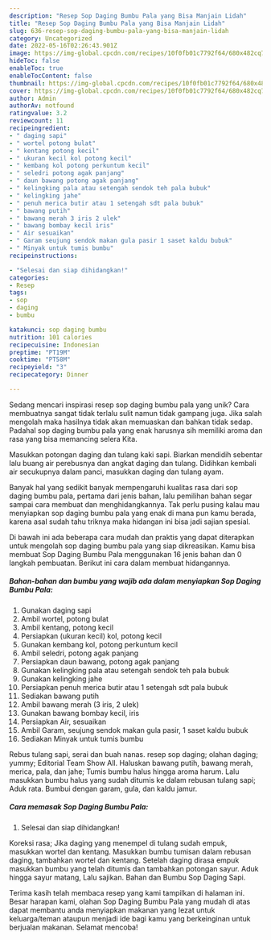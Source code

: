 ```yaml
---
description: "Resep Sop Daging Bumbu Pala yang Bisa Manjain Lidah"
title: "Resep Sop Daging Bumbu Pala yang Bisa Manjain Lidah"
slug: 636-resep-sop-daging-bumbu-pala-yang-bisa-manjain-lidah
category: Uncategorized
date: 2022-05-16T02:26:43.901Z
image: https://img-global.cpcdn.com/recipes/10f0fb01c7792f64/680x482cq70/sop-daging-bumbu-pala-foto-resep-utama.jpg
hideToc: false
enableToc: true
enableTocContent: false
thumbnail: https://img-global.cpcdn.com/recipes/10f0fb01c7792f64/680x482cq70/sop-daging-bumbu-pala-foto-resep-utama.jpg
cover: https://img-global.cpcdn.com/recipes/10f0fb01c7792f64/680x482cq70/sop-daging-bumbu-pala-foto-resep-utama.jpg
author: Admin
authorAv: notfound
ratingvalue: 3.2
reviewcount: 11
recipeingredient:
- " daging sapi"
- " wortel potong bulat"
- " kentang potong kecil"
- " ukuran kecil kol potong kecil"
- " kembang kol potong perkuntum kecil"
- " seledri potong agak panjang"
- " daun bawang potong agak panjang"
- " kelingking pala atau setengah sendok teh pala bubuk"
- " kelingking jahe"
- " penuh merica butir atau 1 setengah sdt pala bubuk"
- " bawang putih"
- " bawang merah 3 iris 2 ulek"
- " bawang bombay kecil iris"
- " Air sesuaikan"
- " Garam seujung sendok makan gula pasir 1 saset kaldu bubuk"
- " Minyak untuk tumis bumbu"
recipeinstructions:

- "Selesai dan siap dihidangkan!"
categories:
- Resep
tags:
- sop
- daging
- bumbu

katakunci: sop daging bumbu 
nutrition: 101 calories
recipecuisine: Indonesian
preptime: "PT19M"
cooktime: "PT58M"
recipeyield: "3"
recipecategory: Dinner

---
```





Sedang mencari inspirasi resep sop daging bumbu pala yang unik? Cara membuatnya sangat tidak terlalu sulit namun tidak gampang juga. Jika salah mengolah maka hasilnya tidak akan memuaskan dan bahkan tidak sedap. Padahal sop daging bumbu pala yang enak harusnya sih memiliki aroma dan rasa yang bisa memancing selera Kita.





Masukkan potongan daging dan tulang kaki sapi. Biarkan mendidih sebentar lalu buang air perebusnya dan angkat daging dan tulang. Didihkan kembali air secukupnya dalam panci, masukkan daging dan tulang ayam.

Banyak hal yang sedikit banyak mempengaruhi kualitas rasa dari sop daging bumbu pala, pertama dari jenis bahan, lalu pemilihan bahan segar sampai cara membuat dan menghidangkannya. Tak perlu pusing kalau mau menyiapkan sop daging bumbu pala yang enak di mana pun kamu berada, karena asal sudah tahu triknya maka hidangan ini bisa jadi sajian spesial.






Di bawah ini ada beberapa cara mudah dan praktis yang dapat diterapkan untuk mengolah sop daging bumbu pala yang siap dikreasikan. Kamu bisa membuat Sop Daging Bumbu Pala menggunakan 16 jenis bahan dan 0 langkah pembuatan. Berikut ini cara dalam membuat hidangannya.

<!--inarticleads1-->

##### Bahan-bahan dan bumbu yang wajib ada dalam menyiapkan Sop Daging Bumbu Pala:

1. Gunakan  daging sapi
1. Ambil  wortel, potong bulat
1. Ambil  kentang, potong kecil
1. Persiapkan  (ukuran kecil) kol, potong kecil
1. Gunakan  kembang kol, potong perkuntum kecil
1. Ambil  seledri, potong agak panjang
1. Persiapkan  daun bawang, potong agak panjang
1. Gunakan  kelingking pala atau setengah sendok teh pala bubuk
1. Gunakan  kelingking jahe
1. Persiapkan  penuh merica butir atau 1 setengah sdt pala bubuk
1. Sediakan  bawang putih
1. Ambil  bawang merah (3 iris, 2 ulek)
1. Gunakan  bawang bombay kecil, iris
1. Persiapkan  Air, sesuaikan
1. Ambil  Garam, seujung sendok makan gula pasir, 1 saset kaldu bubuk
1. Sediakan  Minyak untuk tumis bumbu


Rebus tulang sapi, serai dan buah nanas. resep sop daging; olahan daging; yummy; Editorial Team Show All. Haluskan bawang putih, bawang merah, merica, pala, dan jahe; Tumis bumbu halus hingga aroma harum. Lalu masukkan bumbu halus yang sudah ditumis ke dalam rebusan tulang sapi; Aduk rata. Bumbui dengan garam, gula, dan kaldu jamur. 

<!--inarticleads2-->

##### Cara memasak Sop Daging Bumbu Pala:


1. Selesai dan siap dihidangkan!

Koreksi rasa; Jika daging yang menempel di tulang sudah empuk, masukkan wortel dan kentang. Masukkan bumbu tumisan dalam rebusan daging, tambahkan wortel dan kentang. Setelah daging dirasa empuk masukkan bumbu yang telah ditumis dan tambahkan potongan sayur. Aduk hingga sayur matang, Lalu sajikan. Bahan dan Bumbu Sop Daging Sapi. 

Terima kasih telah membaca resep yang kami tampilkan di halaman ini. Besar harapan kami, olahan Sop Daging Bumbu Pala yang mudah di atas dapat membantu anda menyiapkan makanan yang lezat untuk keluarga/teman ataupun menjadi ide bagi kamu yang berkeinginan untuk berjualan makanan. Selamat mencoba!
